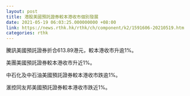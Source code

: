```yaml
---
layout: post
title: 港股美國預託證券較本港收市個別發展
date: 2021-05-19 06:03:25.000000000 +08:00
link: https://news.rthk.hk/rthk/ch/component/k2/1591606-20210519.htm
categories: rthk
---
```


騰訊美國預託證券折合613.89港元，較本港收市升逾1%。

美團美國預託證券較本港收市升近1%。

中石化及中石油美國預託證券較本港收市跌逾1%。

滙控同友邦美國預託證券較本港收市跌近1%。
